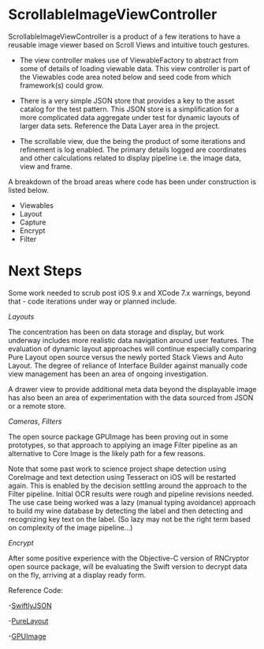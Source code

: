 # ScrollableImageViewController

ScrollableImageViewController is a product of a few iterations to have a reusable image viewer based on Scroll Views and intuitive touch gestures.

- The view controller makes use of ViewableFactory to abstract from some of details of loading viewable data. This view controller is part of the Viewables code area noted below and seed code from which framework(s) could grow.

- There is a very simple JSON store that provides a key to the asset catalog for the test pattern. This JSON store is a simplification for a more complicated data aggregate under test for dynamic layouts of larger data sets. Reference the Data Layer area in the project.

- The scrollable view, due the being the product of some iterations and refinement is log enabled. The primary details logged are coordinates and other calculations related to display pipeline i.e. the image data, view and frame.

A breakdown of the broad areas where code has been under construction is listed below.

- Viewables
- Layout
- Capture
- Encrypt
- Filter

# Next Steps

Some work needed to scrub post iOS 9.x and XCode 7.x warnings, beyond that - code iterations under way or planned include.


*Layouts*

The concentration has been on data storage and display, but work underway includes more realistic data navigation around user features. The evaluation of dynamic layout approaches will continue especially comparing Pure Layout open source versus the newly ported Stack Views and Auto Layout. The degree of reliance of Interface Builder against manually code view management has been an area of ongoing investigation.

A drawer view to provide additional meta data beyond the displayable image has also been an area of experimentation with the data sourced from JSON or a remote store.

*Cameras*, *Filters*

The open source package GPUImage has been proving out in some prototypes, so that approach to applying an image Filter pipeline as an alternative to Core Image is the likely path for a few reasons.

Note that some past work to science project shape detection using CoreImage and text detection using Tesseract on iOS will be restarted again. This is enabled by the decision settling around the approach to the Filter pipeline. Initial OCR results were rough and pipeline revisions needed. The use case being worked was a lazy (manual typing avoidance) approach to build my wine database by detecting the label and then detecting and recognizing key text on the label. (So lazy may not be the right term based on complexity of the image pipeline...)

*Encrypt*

After some positive experience with the Objective-C version of RNCryptor open source package, will be evaluating the Swift version to decrypt data on the fly, arriving at a display ready form.

Reference Code:

-[SwiftlyJSON](https://github.com/SwiftyJSON/SwiftyJSON)

-[PureLayout](https://github.com/PureLayout)

-[GPUImage](https://github.com/BradLarson/GPUImage)
